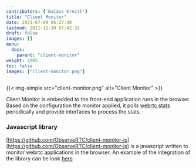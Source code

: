 ```yaml
---
contributors: {'Balázs Kreith'}
title: "Client Monitor"
date: 2021-07-09 06:27:48
lastmod: 2021-11-30 07:42:32
draft: false
images: []
menu:
  docs:
    parent: "client-monitor"
weight: 2005
toc: false
images: ["client-monitor.png"]
---
```


{{< img-simple src="client-monitor.png" alt="Client Monitor" >}}

Client Monitor is embedded to the front-end application runs in the browser. Based on the configuration the monitor applied, 
it polls [webrtc stats](https://www.w3.org/TR/webrtc-stats/) periodically and provide interfaces to process the stats.

### Javascript library

[https://github.com/ObserveRTC/client-monitor-js](https://github.com/ObserveRTC/client-monitor-js) is a javascript written 
to monitor webrtc applications in the browser. An example of the integration of the library can be look [here](https://github.com/ObserveRTC/full-stack-examples/tree/main/my-webrtc-app)